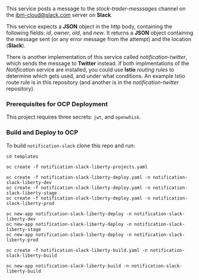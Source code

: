This service posts a message to the *stock-trader-messsages* channel on the ibm-cloud@slack.com server on **Slack**.

This service expects a **JSON** object in the http body, containing the following fields: *id*, *owner*, *old*, and *new*.  It returns a **JSON** object containing the message sent (or any error message from the attempt) and the location (**Slack**).

There is another implementation of this service called *notification-twitter*, which sends the message to **Twitter** instead.  If both implmentations of the *Notification* service are installed, you could use **Istio** *routing rules* to determine which gets used, and under what conditions.  An example Istio route rule is in this repository (and another is in the *notification-twitter* repository).

 ### Prerequisites for OCP Deployment
 This project requires three secrets: `jwt`, and `openwhisk`.
 
 ### Build and Deploy to OCP
To build `notification-slack` clone this repo and run:
```
cd templates

oc create -f notification-slack-liberty-projects.yaml

oc create -f notification-slack-liberty-deploy.yaml -n notification-slack-liberty-dev
oc create -f notification-slack-liberty-deploy.yaml -n notification-slack-liberty-stage
oc create -f notification-slack-liberty-deploy.yaml -n notification-slack-liberty-prod

oc new-app notification-slack-liberty-deploy -n notification-slack-liberty-dev
oc new-app notification-slack-liberty-deploy -n notification-slack-liberty-stage
oc new-app notification-slack-liberty-deploy -n notification-slack-liberty-prod

oc create -f notification-slack-liberty-build.yaml -n notification-slack-liberty-build

oc new-app notification-slack-liberty-build -n notification-slack-liberty-build

```

